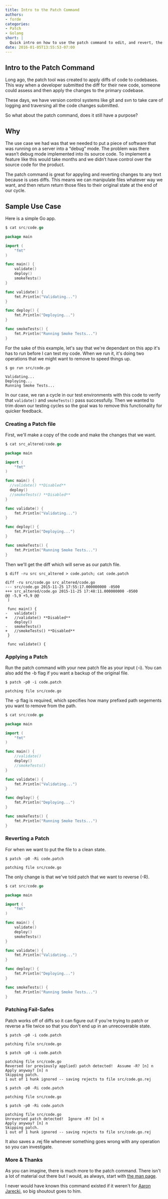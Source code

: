 ```yaml
---
title: Intro to the Patch Command
authors:
- forde
categories:
- Patch
- Golang
short: |
  Quick intro on how to use the patch command to edit, and revert, the text of multiple files.
date: 2016-01-05T13:55:53-07:00
---
```


## Intro to the Patch Command
Long ago, the patch tool was created to apply diffs of code to codebases. This way when a developer submitted the diff for their new code, someone could assess and then apply the changes to the primary codebase.

These days, we have version control systems like git and svn to take care of logging and traversing all the code changes submitted.

So what about the patch command, does it still have a purpose?

## Why
The use case we had was that we needed to put a piece of software that was running on a server into a “debug” mode. The problem was there wasn’t debug mode implemented into its source code. To implement a feature like this would take months and we didn’t have control over the source code for the product.

The patch command is great for appyling and reverting changes to any text because is uses diffs. This means we can manipulate files whatever way we want, and then return return those files to their original state at the end of our cycle.

## Sample Use Case

Here is a simple Go app.

```go
$ cat src/code.go

package main

import (
	"fmt"
)

func main() {
	validate()
	deploy()
	smokeTests()
}

func validate() {
	fmt.Println("Validating...")
}

func deploy() {
	fmt.Println("Deploying...")
}

func smokeTests() {
	fmt.Println("Running Smoke Tests...")
}
```

For the sake of this example, let's say that we're dependant on this app it's has to run before I can test my code. When we run it, it's doing two operations that we might want to remove to speed things up.

```
$ go run src/code.go

Validating...
Deploying...
Running Smoke Tests...
```

In our case, we ran a cycle in our test environments with this code to verify that `validate()` and `smokeTests()` pass successfully. Then we wanted to trim down our testing cycles so the goal was to remove this functionality for quicker feedback.

### Creating a Patch file

First, we'll make a copy of the code and make the changes that we want.

```go
$ cat src_altered/code.go

package main

import (
	"fmt"
)

func main() {
  //validate() **Disabled**
  deploy()
  //smokeTests() **Disabled**
}

func validate() {
	fmt.Println("Validating...")
}

func deploy() {
	fmt.Println("Deploying...")
}

func smokeTests() {
	fmt.Println("Running Smoke Tests...")
}
```

Then we'll get the diff which will serve as our patch file.

```
$ diff -ru src src_altered > code.patch; cat code.patch

diff -ru src/code.go src_altered/code.go
--- src/code.go	2015-11-25 17:55:17.000000000 -0500
+++ src_altered/code.go	2015-11-25 17:48:11.000000000 -0500
@@ -5,9 +5,9 @@
 )
 
 func main() {
-	validate()
+	//validate() **Disabled**
 	deploy()
-	smokeTests()
+	//smokeTests() **Disabled**
 }
 
 func validate() {
 ```

### Applying a Patch

Run the patch command with your new patch file as your input (-i). You
can also add the -b flag if you want a backup of the original file.

```
$ patch -p0 -i code.patch

patching file src/code.go
```

The -p flag is required, which specifies how many prefixed path
segements you want to remove from the path.

```go
$ cat src/code.go

package main

import (
	"fmt"
)

func main() {
	//validate()
	deploy()
	//smokeTests()
}

func validate() {
	fmt.Println("Validating...")
}

func deploy() {
	fmt.Println("Deploying...")
}

func smokeTests() {
	fmt.Println("Running Smoke Tests...")
}
```

### Reverting a Patch

For when we want to put the file to a clean state.

```
$ patch -p0 -Ri code.patch

patching file src/code.go
```

The only change is that we've told patch that we want to reverse (-R).

```go
$ cat src/code.go

package main

import (
	"fmt"
)

func main() {
	validate()
	deploy()
	smokeTests()
}

func validate() {
	fmt.Println("Validating...")
}

func deploy() {
	fmt.Println("Deploying...")
}

func smokeTests() {
	fmt.Println("Running Smoke Tests...")
}
```

### Patching Fail-Safes

Patch works off of diffs so it can figure out if you're trying to patch
or reverse a file twice so that you don't end up in an unrecoverable
state.

```
$ patch -p0 -i code.patch

patching file src/code.go

$ patch -p0 -i code.patch

patching file src/code.go
Reversed (or previously applied) patch detected!  Assume -R? [n] n
Apply anyway? [n] n
Skipping patch.
1 out of 1 hunk ignored -- saving rejects to file src/code.go.rej

$ patch -p0 -Ri code.patch

patching file src/code.go

$ patch -p0 -Ri code.patch

patching file src/code.go
Unreversed patch detected!  Ignore -R? [n] n
Apply anyway? [n] n
Skipping patch.
1 out of 1 hunk ignored -- saving rejects to file src/code.go.rej
```

It also saves a .rej file whenever something goes wrong with any
operation so you can investigate.

### More & Thanks

As you can imagine, there is much more to the patch command. There isn't a lot of material out there but I would, as always, start with [the man page](http://www.freebsd.org/cgi/man.cgi?patch).

I never would have known this command existed if it weren't for [Aaron Jarecki](https://www.linkedin.com/profile/view?id=AAkAAAcAwNABp639qPfhGAX1KVuIkj5ghtUCJmc), so big shoutout goes to him.
